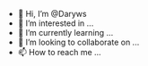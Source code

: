 - 👋 Hi, I’m @Daryws
- 👀 I’m interested in ...
- 🌱 I’m currently learning ...
- 💞️ I’m looking to collaborate on ...
- 📫 How to reach me ...

<!---
Daryws/Daryws is a ✨ special ✨ repository because its `README.md` (this file) appears on your GitHub profile.
You can click the Preview link to take a look at your changes.
--->
